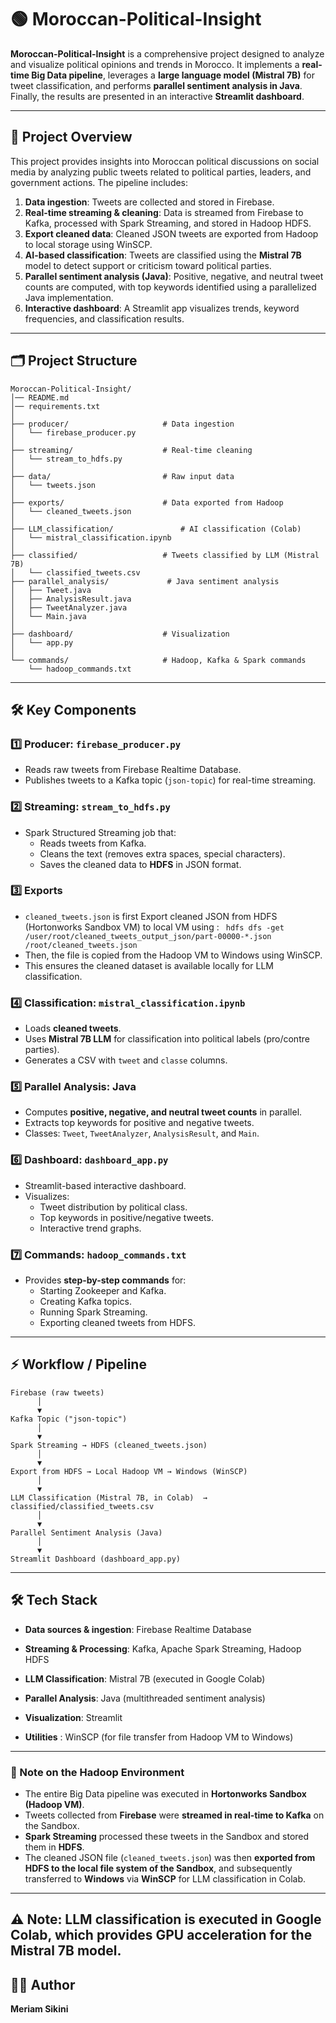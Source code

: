 # 🟢 Moroccan-Political-Insight

**Moroccan-Political-Insight** is a comprehensive project designed to analyze and visualize political opinions and trends in Morocco. It implements a **real-time Big Data pipeline**, leverages a **large language model (Mistral 7B)** for tweet classification, and performs **parallel sentiment analysis in Java**. Finally, the results are presented in an interactive **Streamlit dashboard**.  

---

## 📌 Project Overview

This project provides insights into Moroccan political discussions on social media by analyzing public tweets related to political parties, leaders, and government actions. The pipeline includes:

1. **Data ingestion**: Tweets are collected and stored in Firebase.  
2. **Real-time streaming & cleaning**: Data is streamed from Firebase to Kafka, processed with Spark Streaming, and stored in Hadoop HDFS.  
3. **Export cleaned data**: Cleaned JSON tweets are exported from Hadoop to local storage using WinSCP.  
4. **AI-based classification**: Tweets are classified using the **Mistral 7B** model to detect support or criticism toward political parties.  
5. **Parallel sentiment analysis (Java)**: Positive, negative, and neutral tweet counts are computed, with top keywords identified using a parallelized Java implementation.  
6. **Interactive dashboard**: A Streamlit app visualizes trends, keyword frequencies, and classification results.  


---

## 🗂️ Project Structure
```
Moroccan-Political-Insight/
│── README.md
│── requirements.txt
│
├── producer/                     # Data ingestion
│   └── firebase_producer.py
│
├── streaming/                    # Real-time cleaning
│   └── stream_to_hdfs.py
│
├── data/                         # Raw input data
│   └── tweets.json
│
├── exports/                      # Data exported from Hadoop
│   └── cleaned_tweets.json
│
├── LLM_classification/               # AI classification (Colab)
│   └── mistral_classification.ipynb
│
├── classified/                   # Tweets classified by LLM (Mistral 7B)
│   └── classified_tweets.csv
├── parallel_analysis/             # Java sentiment analysis
│   ├── Tweet.java
│   ├── AnalysisResult.java
│   ├── TweetAnalyzer.java
│   └── Main.java
│
├── dashboard/                    # Visualization
│   └── app.py
│
└── commands/                     # Hadoop, Kafka & Spark commands
    └── hadoop_commands.txt

```

---

## 🛠️ Key Components

### 1️⃣ Producer: `firebase_producer.py`
- Reads raw tweets from Firebase Realtime Database.  
- Publishes tweets to a Kafka topic (`json-topic`) for real-time streaming.

### 2️⃣ Streaming: `stream_to_hdfs.py`
- Spark Structured Streaming job that:
  - Reads tweets from Kafka.  
  - Cleans the text (removes extra spaces, special characters).  
  - Saves the cleaned data to **HDFS** in JSON format.  

### 3️⃣ Exports
- `cleaned_tweets.json` is first Export cleaned JSON from HDFS (Hortonworks Sandbox VM) to local VM using :
 ``` hdfs dfs -get /user/root/cleaned_tweets_output_json/part-00000-*.json /root/cleaned_tweets.json```
- Then, the file is copied from the Hadoop VM to Windows using WinSCP.
- This ensures the cleaned dataset is available locally for LLM classification.
 
### 4️⃣ Classification: `mistral_classification.ipynb`
- Loads **cleaned tweets**.  
- Uses **Mistral 7B LLM** for classification into political labels (pro/contre parties).  
- Generates a CSV with `tweet` and `classe` columns.

### 5️⃣ Parallel Analysis: Java
- Computes **positive, negative, and neutral tweet counts** in parallel.  
- Extracts top keywords for positive and negative tweets.  
- Classes: `Tweet`, `TweetAnalyzer`, `AnalysisResult`, and `Main`.

### 6️⃣ Dashboard: `dashboard_app.py`
- Streamlit-based interactive dashboard.  
- Visualizes:
  - Tweet distribution by political class.  
  - Top keywords in positive/negative tweets.  
  - Interactive trend graphs.

### 7️⃣ Commands: `hadoop_commands.txt`
- Provides **step-by-step commands** for:
  - Starting Zookeeper and Kafka.  
  - Creating Kafka topics.  
  - Running Spark Streaming.  
  - Exporting cleaned tweets from HDFS.

---

## ⚡ Workflow / Pipeline
```
Firebase (raw tweets)
      │
      ▼
Kafka Topic ("json-topic")
      │
      ▼
Spark Streaming → HDFS (cleaned_tweets.json)
      │
      ▼
Export from HDFS → Local Hadoop VM → Windows (WinSCP)
      │
      ▼
LLM Classification (Mistral 7B, in Colab)  → classified/classified_tweets.csv
      │
      ▼
Parallel Sentiment Analysis (Java)
      │
      ▼
Streamlit Dashboard (dashboard_app.py)
```
---
## 🛠️ Tech Stack

- **Data sources & ingestion**: Firebase Realtime Database

- **Streaming & Processing**: Kafka, Apache Spark Streaming, Hadoop HDFS

- **LLM Classification**: Mistral 7B (executed in Google Colab)

- **Parallel Analysis**: Java (multithreaded sentiment analysis)

- **Visualization**: Streamlit

- **Utilities** : WinSCP (for file transfer from Hadoop VM to Windows)

 ---

### 📝 Note on the Hadoop Environment

- The entire Big Data pipeline was executed in **Hortonworks Sandbox (Hadoop VM)**.  
- Tweets collected from **Firebase** were **streamed in real-time to Kafka** on the Sandbox.  
- **Spark Streaming** processed these tweets in the Sandbox and stored them in **HDFS**.  
- The cleaned JSON file (`cleaned_tweets.json`) was then **exported from HDFS to the local file system of the Sandbox**, and subsequently transferred to **Windows** via **WinSCP** for LLM classification in Colab.  

---
⚠️ Note: LLM classification is executed in Google Colab, which provides GPU acceleration for the Mistral 7B model.
---
  
##  👩‍💻 Author

**Meriam Sikini**
